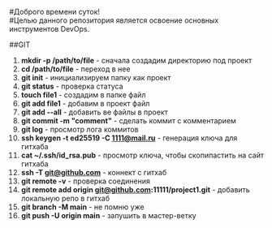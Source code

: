
#Доброго времени суток!  
#Целью данного репозитория является освоение основных инструментов DevOps.  

##GIT  
1.  **mkdir -p /path/to/file** - сначала создадим директорию под проект  
2.  **cd /path/to/file** - переход в нее  
3.  **git init**  - инициализируем папку как проект  
4.  **git status**  - проверка статуса  
5.  **touch file1** - создадим в папке файл  
6.  **git add file1** - добавим в проект файл  
7.  **git add --all** - добавить ве файлы в проект  
8.  **git commit -m "comment"** - сделать коммит с комментарием  
9.  **git log** - просмотр лога коммитов  
11. **ssh keygen -t ed25519 -C 1111@mail.ru** - генерация ключа для гитхаба  
12. **cat ~/.ssh/id_rsa.pub** - просмотр ключа, чтобы скопипастить на сайт гитхаба  
13. **ssh -T git@github.com** - коннект с гитхаб  
14. **git remote -v** - проверка соединения  
15. **git remote add origin git@github.com:11111/project1.git** - добавить локальную репо в гитхаб  
16. **git branch -M main** - не помню уже  
17. **git push -U origin main** - запушить в мастер-ветку  
